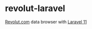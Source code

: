 # revolut-laravel
[Revolut.com](https://app.revolut.com/start) data browser with [Laravel 11](https://laravel.com/docs/11.x/)